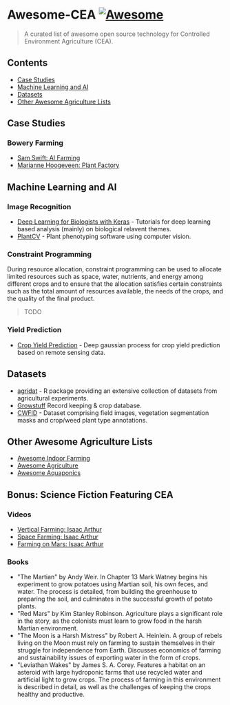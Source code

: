 # Awesome-CEA [![Awesome](https://awesome.re/badge.svg)](https://awesome.re)
> A curated list of awesome open source technology for Controlled Environment Agriculture (CEA).

## Contents

- [Case Studies](#case-studies)
- [Machine Learning and AI](#machine-learning-and-ai)
- [Datasets](#datasets)
- [Other Awesome Agriculture Lists](#other-awesome-agriculture-lists)

## Case Studies

### Bowery Farming
- [Sam Swift: AI Farming](https://youtu.be/chfIo1O0Cpk)
- [Marianne Hoogeveen: Plant Factory](https://youtu.be/qOKpWU8vvM8)

## Machine Learning and AI

### Image Recognition
- [Deep Learning for Biologists with Keras](https://github.com/totti0223/deep_learning_for_biologists_with_keras) - Tutorials for deep learning based analysis (mainly) on biological relavent themes.
- [PlantCV](https://github.com/danforthcenter/plantcv) - Plant phenotyping software using computer vision.

### Constraint Programming
During resource allocation, constraint programming can be used to allocate limited resources such as space, water, nutrients, and energy among different crops and to ensure that the allocation satisfies certain constraints such as the total amount of resources available, the needs of the crops, and the quality of the final product.
> TODO

### Yield Prediction
- [Crop Yield Prediction](https://github.com/JiaxuanYou/crop_yield_prediction) - Deep gaussian process for crop yield prediction based on remote sensing data.

## Datasets
- [agridat](https://github.com/kwstat/agridat) - R package providing an extensive collection of datasets from agricultural experiments.
- [Growstuff](https://www.growstuff.org/crops) Record keeping & crop database.
- [CWFID](https://github.com/cwfid/dataset) - Dataset comprising field images, vegetation segmentation masks and crop/weed plant type annotations.



## Other Awesome Agriculture Lists

- [Awesome Indoor Farming](https://github.com/csmsx/awesome-indoor-farming)
- [Awesome Agriculture](https://github.com/brycejohnston/awesome-agriculture)
- [Awesome Aquaponics](https://github.com/thefarmhub/awesome-farming-tech)

## Bonus: Science Fiction Featuring CEA

### Videos
- [Vertical Farming: Isaac Arthur](https://youtu.be/w6a9t2TxpOY)
- [Space Farming: Isaac Arthur](https://www.youtube.com/watch?v=0ENabNTQwNg)
- [Farming on Mars: Isaac Arthur](https://www.youtube.com/watch?v=OhoQMJN0z-Q)

### Books
- "The Martian" by Andy Weir. In Chapter 13 Mark Watney begins his experiment to grow potatoes using Martian soil, his own feces, and water. The process is detailed, from building the greenhouse to preparing the soil, and culminates in the successful growth of potato plants.
- "Red Mars" by Kim Stanley Robinson. Agriculture plays a significant role in the story, as the colonists must learn to grow food in the harsh Martian environment.
- "The Moon is a Harsh Mistress" by Robert A. Heinlein. A group of rebels living on the Moon must rely on farming to sustain themselves in their struggle for independence from Earth. Discusses economics of farming and sustainability issues of exporting water in the form of crops.
- "Leviathan Wakes" by James S. A. Corey. Features a habitat on an asteroid with large hydroponic farms that use recycled water and artificial light to grow crops. The process of farming in this environment is described in detail, as well as the challenges of keeping the crops healthy and productive.
